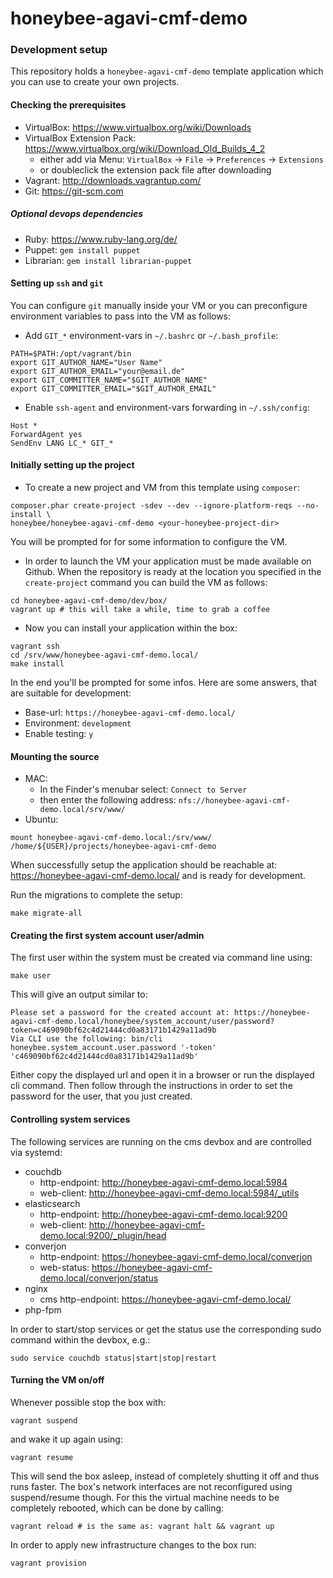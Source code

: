 # honeybee-agavi-cmf-demo

### Development setup

This repository holds a `honeybee-agavi-cmf-demo` template application which you can use to create your own projects.

#### Checking the prerequisites

* VirtualBox: https://www.virtualbox.org/wiki/Downloads
* VirtualBox Extension Pack: https://www.virtualbox.org/wiki/Download_Old_Builds_4_2
    * either add via Menu: `VirtualBox` -> `File` -> `Preferences` -> `Extensions`
    * or doubleclick the extension pack file after downloading
* Vagrant: http://downloads.vagrantup.com/
* Git: https://git-scm.com

##### Optional devops dependencies

* Ruby: https://www.ruby-lang.org/de/
* Puppet: `gem install puppet`
* Librarian: `gem install librarian-puppet`

#### Setting up `ssh` and `git`

You can configure `git` manually inside your VM or you can preconfigure environment variables to pass into the VM as follows:

* Add `GIT_*` environment-vars in `~/.bashrc` or `~/.bash_profile`:
```shell
PATH=$PATH:/opt/vagrant/bin
export GIT_AUTHOR_NAME="User Name"
export GIT_AUTHOR_EMAIL="your@email.de"
export GIT_COMMITTER_NAME="$GIT_AUTHOR_NAME"
export GIT_COMMITTER_EMAIL="$GIT_AUTHOR_EMAIL"
```

* Enable `ssh-agent` and environment-vars forwarding in `~/.ssh/config`:
```shell
Host *
ForwardAgent yes
SendEnv LANG LC_* GIT_*
```

#### Initially setting up the project

* To create a new project and VM from this template using `composer`:
```shell
composer.phar create-project -sdev --dev --ignore-platform-reqs --no-install \
honeybee/honeybee-agavi-cmf-demo <your-honeybee-project-dir>
```
You will be prompted for for some information to configure the VM.

* In order to launch the VM your application must be made available on Github. When the repository is ready at the location you specified in the `create-project` command you can build the VM as follows:
```shell
cd honeybee-agavi-cmf-demo/dev/box/
vagrant up # this will take a while, time to grab a coffee
```

* Now you can install your application within the box:
```shell
vagrant ssh
cd /srv/www/honeybee-agavi-cmf-demo.local/
make install
```

In the end you'll be prompted for some infos. Here are some answers, that are suitable for development:

* Base-url: `https://honeybee-agavi-cmf-demo.local/`
* Environment: `development`
* Enable testing: `y`

#### Mounting the source

* MAC:
    * In the Finder's menubar select: `Connect to Server`
    * then enter the following address: `nfs://honeybee-agavi-cmf-demo.local/srv/www/`
* Ubuntu:
```shell
mount honeybee-agavi-cmf-demo.local:/srv/www/ /home/${USER}/projects/honeybee-agavi-cmf-demo
```

When successfully setup the application should be reachable at: https://honeybee-agavi-cmf-demo.local/
and is ready for development. 

Run the migrations to complete the setup:
```shell
make migrate-all
```

#### Creating the first system account user/admin

The first user within the system must be created via command line using:
```shell
make user
```

This will give an output similar to:
```
Please set a password for the created account at: https://honeybee-agavi-cmf-demo.local/honeybee/system_account/user/password?token=c469090bf62c4d21444cd0a83171b1429a11ad9b
Via CLI use the following: bin/cli honeybee.system_account.user.password '-token' 'c469090bf62c4d21444cd0a83171b1429a11ad9b'
```

Either copy the displayed url and open it in a browser or run the displayed cli command. Then follow through the instructions in order to set the password for the user, that you just created.

#### Controlling system services

The following services are running on the cms devbox and are controlled via systemd:

* couchdb
    * http-endpoint: http://honeybee-agavi-cmf-demo.local:5984
    * web-client: http://honeybee-agavi-cmf-demo.local:5984/_utils
* elasticsearch
    * http-endpoint: http://honeybee-agavi-cmf-demo.local:9200
    * web-client: http://honeybee-agavi-cmf-demo.local:9200/_plugin/head
* converjon
    * http-endpoint: https://honeybee-agavi-cmf-demo.local/converjon
    * web-status: https://honeybee-agavi-cmf-demo.local/converjon/status
* nginx
    * cms http-endpoint: https://honeybee-agavi-cmf-demo.local/
* php-fpm

In order to start/stop services or get the status use the corresponding sudo command within the devbox, e.g.:
```shell
sudo service couchdb status|start|stop|restart
```

#### Turning the VM on/off

Whenever possible stop the box with:
```shell
vagrant suspend
```
and wake it up again using:
```shell
vagrant resume
```
This will send the box asleep, instead of completely shutting it off and thus runs faster.
The box's network interfaces are not reconfigured using suspend/resume though.
For this the virtual machine needs to be completely rebooted, which can be done by calling:
```shell
vagrant reload # is the same as: vagrant halt && vagrant up
```

In order to apply new infrastructure changes to the box run:
```shell
vagrant provision
```
